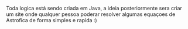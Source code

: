 Toda logica está sendo criada em Java, a ideia posteriormente sera criar um site onde qualquer pessoa poderar resolver algumas equaçoes de Astrofica de forma simples e rapida :)